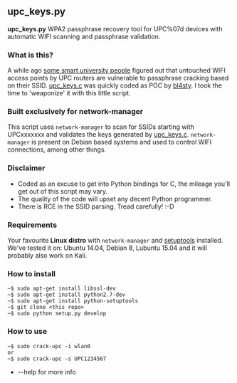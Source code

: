 ## upc_keys.py ##

**upc_keys.py** WPA2 passphrase recovery tool for UPC%07d devices with automatic WIFI scanning and passphrase validation.

### What is this? ###

A while ago [some smart university people](https://www.usenix.org/system/files/conference/woot15/woot15-paper-lorente.pdf) figured out that untouched WIFI access points by UPC routers are vulnerable to passphrase cracking based on their SSID. [upc_keys.c](https://haxx.in/upc_keys.c) was quickly coded as POC by [bl4sty](https://twitter.com/bl4sty). I took the time to 'weaponize' it with this little script.

### Built exclusively for network-manager ###

This script uses `network-manager` to scan for SSIDs starting with UPCxxxxxxx and validates the keys generated by [upc_keys.c](https://haxx.in/upc_keys.c). `network-manager` is present on Debian based systems and used to control WIFI connections, among other things.

### Disclaimer ###

- Coded as an excuse to get into Python bindings for C, the mileage you'll get out of this script may vary. 
- The quality of the code will upset any decent Python programmer.
- There is RCE in the SSID parsing. Tread carefully! :-D

### Requirements ###
Your favourite **Linux distro** with `network-manager` and [setuptools](https://pypi.python.org/pypi/setuptools) installed. We've tested it on: Ubuntu 14.04, Debian 8, Lubuntu 15.04 and it will probably also work on Kali.


### How to install ###

```
~$ sudo apt-get install libssl-dev
~$ sudo apt-get install python2.7-dev
~$ sudo apt-get install python-setuptools
~$ git clone <this repo>
~$ sudo python setup.py develop
```

### How to use ###

```
~$ sudo crack-upc -i wlan0 
or
~$ sudo crack-upc -s UPC1234567
```
- --help for more info


